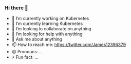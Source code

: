### Hi there 👋

- 🔭 I’m currently working on Kubernetes
- 🌱 I’m currently learning Kubernetes 
- 👯 I’m looking to collaborate on anything
- 🤔 I’m looking for help with anything
- 💬 Ask me about anything
- 📫 How to reach me: https://twitter.com/James12396379
- 😄 Pronouns: ...
- ⚡ Fun fact: ...
